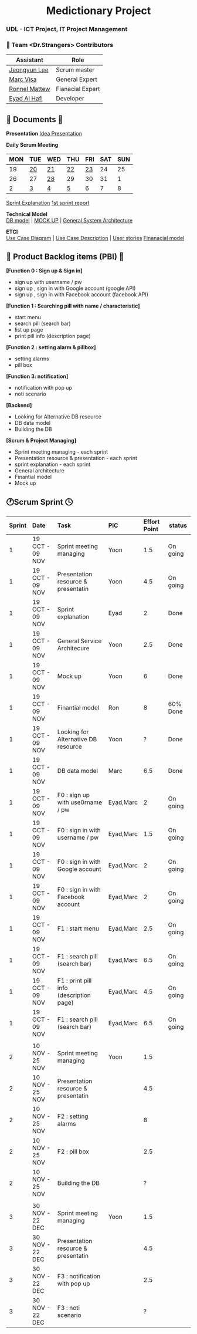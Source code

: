 <h1 align="center">
  Medictionary Project
</h1>
<h3>UDL - ICT Project, IT Project Management</h3>

### :rainbow: Team <Dr.Strangers> Contributors

| Assistant  | Role  |  
|------------|-------|
|[Jeongyun Lee](https://github.com/jy-977) |Scrum master|
|[Marc Visa](https://github.com/mvp17) | General Expert|   
|[Ronnel Mattew](https://github.com/ron7858) | Fianacial Expert |  
|[Eyad Al Hafi](https://github.com/eyadfhafi) | Developer |  



## :memo: Documents :memo: 
<b>Presentation</b>
[Idea Presentation](https://drive.google.com/file/d/1NmaNPk3C6wbESG9hxqHhxHx1AQnfwlke/view?usp=sharing)


<b>Daily Scrum Meeting</b>

| MON  | TUE  | WED | THU | FRI | SAT | SUN |  
|------|------|-----|-----|-----|-----|-----|
|19  |[20](https://drive.google.com/file/d/1Sx2DVcMGCMDhRI10E6aQQlypT2Npa1gR/view?usp=sharing)|[21](https://drive.google.com/file/d/1LzNk69qgWXFmMuOMFNKwtgyVLdeyQRV2/view?usp=sharing)|[22](https://drive.google.com/file/d/1eOpDW9gniyUWR3XhkFPgTja3E2e48mkl/view?usp=sharing)|[23](https://drive.google.com/file/d/1eHZL04T1TrlQafKuzYRpxs-29qaezw4w/view?usp=sharing)|24|25
|26|27|[28](https://drive.google.com/file/d/11ZiIg1i4nWOjM2E0ifOfS97Pl49yVyFN/view?usp=sharing)|29|30|31|1|
|2|[3](https://drive.google.com/file/d/183iMOIraFR6AhvWC20LfXTcuOM4dvRuo/view?usp=sharing)|[4](https://drive.google.com/file/d/1s0xLTMO_CjmCK7-3_1bI8gyIzQqPf4pc/view?usp=sharing)|[5](https://drive.google.com/file/d/17YQJT3Lu28qrUwqC1sNXM9tjXX8NrgFB/view?usp=sharing)|6|7|8|

[Sprint Explanation](https://drive.google.com/file/d/11CZinXsZyEYQqsfMdeMaXv0fW9yBDPih/view?usp=sharing)
[1st sprint report](https://docs.google.com/document/d/1R7vmoJl4lJgjbFywHO91dX8DwX_pv4040yhadprlZSM/edit?usp=sharing)

<b>Technical Model</b>  
[DB model](https://drive.google.com/file/d/1GxWOj_djvwweOn5BvK4qkvF34YK1vNGu/view?usp=sharing)  |
[MOCK UP](https://drive.google.com/file/d/1MuMvQFbpFcBe1-9j7IAB1wvIPBWM6v9T/view?usp=sharing)  |
[General System Architecture](https://drive.google.com/file/d/1ZAh9LFS-nwwYFutrp7EiR9g_zu90jlM3/view?usp=sharing)

<b>ETCl</b>  
[Use Case Diagram](https://drive.google.com/file/d/1bODl9jrMSTCqfb3l5TwXdCvh-gMQEJEg/view?usp=sharing) |
[Use Case Description](https://drive.google.com/file/d/1bODl9jrMSTCqfb3l5TwXdCvh-gMQEJEg/view?usp=sharing) |
[User stories](https://docs.google.com/document/d/178I4GFFEglWldp21qo7pgHYZH8e5FPbbvAqB-eMqFPQ/edit?usp=sharing)
[Finanacial model](https://drive.google.com/file/d/1IqXhbGNB2awalN9h0mpop3EdCRJC8l8B/view?usp=sharing) 

## 🚩 Product Backlog items (PBI) 🚩

<b>[Function 0 : Sign up & Sign in]</b>
- sign up with username / pw
- sign up , sign in with Google account (google API)
- sign up , sign in with Facebook account (facebook API)

<b>[Function 1 : Searching pill with name / characteristic]</b>
- start menu 
- search pill (search bar)
- list up page
- print pill info (description page)

<b>[Function 2 : setting alarm & pillbox]</b>
- setting alarms 
- pill box

<b>[Function 3: notification]</b>
- notification with pop up
- noti scenario

<b>[Backend]</b>
- Looking for Alternative DB resource 
- DB data model
- Building the DB

<b>[Scrum & Project Managing]</b>
- Sprint meeting managing - each sprint
- Presentation resource & presentation - each sprint
- sprint explanation - each sprint
- General architecture
- Finantial model
- Mock up

## :clock1:Scrum Sprint :clock4:
| Sprint  | Date           |Task                                     | PIC     | Effort Point | status   |
|:--------|:---------------|:----------------------------------------|:--------|:-------------|----------|
| 1       |19 OCT - 09 NOV | Sprint meeting managing                 | Yoon    | 1.5          | On going |
| 1       |19 OCT - 09 NOV | Presentation resource & presentatin     | Yoon    | 4.5          | On going |
| 1       |19 OCT - 09 NOV | Sprint explanation                      | Eyad    | 2            | Done     |
| 1       |19 OCT - 09 NOV | General Service Architecure             | Yoon    | 2.5          | Done     |
| 1       |19 OCT - 09 NOV | Mock up                                 | Yoon    | 6            | Done     |
| 1       |19 OCT - 09 NOV | Finantial model                         | Ron     | 8            | 60% Done |
| 1       |19 OCT - 09 NOV | Looking for Alternative DB resource     | Yoon    | ?            | Done     |
| 1       |19 OCT - 09 NOV | DB data model                           | Marc    | 6.5          | Done     |
| 1       |19 OCT - 09 NOV | F0 : sign up with use0rname / pw        |Eyad,Marc| 2            | On going |
| 1       |19 OCT - 09 NOV | F0 : sign in with username / pw         |Eyad,Marc| 1.5          | On going |
| 1       |19 OCT - 09 NOV | F0 : sign in with Google account        |Eyad,Marc| 2            | On going |
| 1       |19 OCT - 09 NOV | F0 : sign in with Facebook account      |Eyad,Marc| 2            | On going |
| 1       |19 OCT - 09 NOV | F1 : start menu                         |Eyad,Marc| 2.5          | On going |
| 1       |19 OCT - 09 NOV | F1 : search pill (search bar)           |Eyad,Marc| 6.5          | On going |
| 1       |19 OCT - 09 NOV | F1 : print pill info (description page) |Eyad,Marc| 4.5          | On going |
| 1       |19 OCT - 09 NOV | F1 : search pill (search bar)           |Eyad,Marc| 6.5          | On going |
|         |                |                                         |         |              |          |
| 2       |10 NOV - 25 NOV | Sprint meeting managing                 | Yoon    | 1.5          |          |
| 2       |10 NOV - 25 NOV | Presentation resource & presentatin     |         | 4.5          |          |
| 2       |10 NOV - 25 NOV | F2 : setting alarms                     |         | 8            |          |
| 2       |10 NOV - 25 NOV | F2 : pill box                           |         | 2.5          |          |
| 2       |10 NOV - 25 NOV | Building the DB                         |         | ?            |          |
|         |                |                                         |         |              |          |
| 3       |30 NOV - 22 DEC | Sprint meeting managing                 | Yoon    | 1.5          |          |
| 3       |30 NOV - 22 DEC | Presentation resource & presentatin     |         | 4.5          |          |
| 3       |30 NOV - 22 DEC | F3 : notification with pop up           |         | 2.5          |          |
| 3       |30 NOV - 22 DEC | F3 : noti scenario                      |         | ?            |          |



